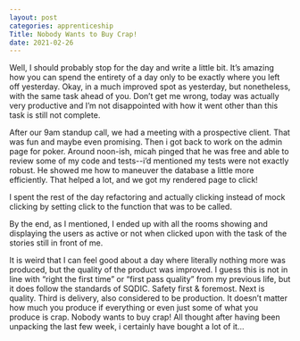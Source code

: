 ```yaml
---
layout: post 
categories: apprenticeship
Title: Nobody Wants to Buy Crap!
date: 2021-02-26
---
```


Well, I should probably stop for the day and write a little bit.  It’s amazing how you can spend the entirety of a day only to be exactly where you left off yesterday.  Okay, in a much improved spot as yesterday, but nonetheless, with the same task ahead of you.  Don’t get me wrong, today was actually very productive and I’m not disappointed with how it went other than this task is still not complete.

After our 9am standup call, we had a meeting with a prospective client.  That was fun and maybe even promising.  Then i got back to work on the admin page for poker.  Around noon-ish, micah pinged that he was free and able to review some of my code and tests--i’d mentioned my tests were not exactly robust.  He showed me how to maneuver the database a little more efficiently.  That helped a lot, and we got my rendered page to click!

I spent the rest of the day refactoring and actually clicking instead of mock clicking by setting click to the function that was to be called.  

By the end, as I mentioned, I ended up with all the rooms showing and displaying the users as active or not when clicked upon with the task of the stories still in front of me.

It is weird that I can feel good about a day where literally nothing more was produced, but the quality of the product was improved.  I guess this is not in line with “right the first time” or “first pass quality” from my previous life, but it does follow the standards of SQDIC.  Safety first & foremost.  Next is quality.  Third is delivery, also considered to be production.  It doesn’t matter how much you produce if everything or even just some of what you produce is crap.  Nobody wants to buy crap!  All thought after having been unpacking the last few week, i certainly have bought a lot of it...


